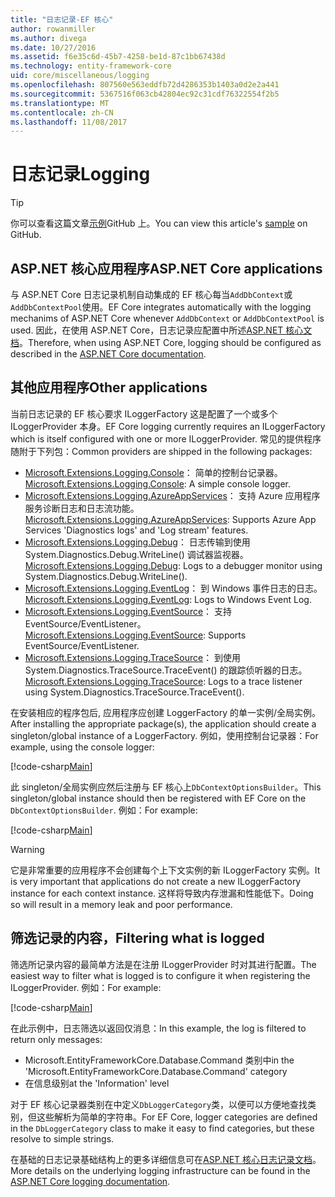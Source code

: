 ```yaml
---
title: "日志记录-EF 核心"
author: rowanmiller
ms.author: divega
ms.date: 10/27/2016
ms.assetid: f6e35c6d-45b7-4258-be1d-87c1bb67438d
ms.technology: entity-framework-core
uid: core/miscellaneous/logging
ms.openlocfilehash: 807560e563eddfb72d4286353b1403a0d2e2a441
ms.sourcegitcommit: 5367516f063cb42804ec92c31cdf76322554f2b5
ms.translationtype: MT
ms.contentlocale: zh-CN
ms.lasthandoff: 11/08/2017
---
```

# <a name="logging"></a><span data-ttu-id="840e6-102">日志记录</span><span class="sxs-lookup"><span data-stu-id="840e6-102">Logging</span></span>

> [!TIP]  
> <span data-ttu-id="840e6-103">你可以查看这篇文章[示例](https://github.com/aspnet/EntityFramework.Docs/tree/master/samples/core/Miscellaneous/Logging)GitHub 上。</span><span class="sxs-lookup"><span data-stu-id="840e6-103">You can view this article's [sample](https://github.com/aspnet/EntityFramework.Docs/tree/master/samples/core/Miscellaneous/Logging) on GitHub.</span></span>

## <a name="aspnet-core-applications"></a><span data-ttu-id="840e6-104">ASP.NET 核心应用程序</span><span class="sxs-lookup"><span data-stu-id="840e6-104">ASP.NET Core applications</span></span>

<span data-ttu-id="840e6-105">与 ASP.NET Core 日志记录机制自动集成的 EF 核心每当`AddDbContext`或`AddDbContextPool`使用。</span><span class="sxs-lookup"><span data-stu-id="840e6-105">EF Core integrates automatically with the logging mechanims of ASP.NET Core whenever `AddDbContext` or `AddDbContextPool` is used.</span></span> <span data-ttu-id="840e6-106">因此，在使用 ASP.NET Core，日志记录应配置中所述[ASP.NET 核心文档](https://docs.microsoft.com/en-us/aspnet/core/fundamentals/logging?tabs=aspnetcore2x)。</span><span class="sxs-lookup"><span data-stu-id="840e6-106">Therefore, when using ASP.NET Core, logging should be configured as described in the [ASP.NET Core documentation](https://docs.microsoft.com/en-us/aspnet/core/fundamentals/logging?tabs=aspnetcore2x).</span></span>

## <a name="other-applications"></a><span data-ttu-id="840e6-107">其他应用程序</span><span class="sxs-lookup"><span data-stu-id="840e6-107">Other applications</span></span>

<span data-ttu-id="840e6-108">当前日志记录的 EF 核心要求 ILoggerFactory 这是配置了一个或多个 ILoggerProvider 本身。</span><span class="sxs-lookup"><span data-stu-id="840e6-108">EF Core logging currently requires an ILoggerFactory which is itself configured with one or more ILoggerProvider.</span></span> <span data-ttu-id="840e6-109">常见的提供程序随附于下列包：</span><span class="sxs-lookup"><span data-stu-id="840e6-109">Common providers are shipped in the following packages:</span></span>

* <span data-ttu-id="840e6-110">[Microsoft.Extensions.Logging.Console](https://www.nuget.org/packages/Microsoft.Extensions.Logging.Console/)： 简单的控制台记录器。</span><span class="sxs-lookup"><span data-stu-id="840e6-110">[Microsoft.Extensions.Logging.Console](https://www.nuget.org/packages/Microsoft.Extensions.Logging.Console/): A simple console logger.</span></span>
* <span data-ttu-id="840e6-111">[Microsoft.Extensions.Logging.AzureAppServices](https://www.nuget.org/packages/Microsoft.Extensions.Logging.AzureAppServices/)： 支持 Azure 应用程序服务诊断日志和日志流功能。</span><span class="sxs-lookup"><span data-stu-id="840e6-111">[Microsoft.Extensions.Logging.AzureAppServices](https://www.nuget.org/packages/Microsoft.Extensions.Logging.AzureAppServices/): Supports Azure App Services 'Diagnostics logs' and 'Log stream' features.</span></span>
* <span data-ttu-id="840e6-112">[Microsoft.Extensions.Logging.Debug](https://www.nuget.org/packages/Microsoft.Extensions.Logging.Debug/)： 日志传输到使用 System.Diagnostics.Debug.WriteLine() 调试器监视器。</span><span class="sxs-lookup"><span data-stu-id="840e6-112">[Microsoft.Extensions.Logging.Debug](https://www.nuget.org/packages/Microsoft.Extensions.Logging.Debug/): Logs to a debugger monitor using System.Diagnostics.Debug.WriteLine().</span></span>
* <span data-ttu-id="840e6-113">[Microsoft.Extensions.Logging.EventLog](https://www.nuget.org/packages/Microsoft.Extensions.Logging.EventLog/)： 到 Windows 事件日志的日志。</span><span class="sxs-lookup"><span data-stu-id="840e6-113">[Microsoft.Extensions.Logging.EventLog](https://www.nuget.org/packages/Microsoft.Extensions.Logging.EventLog/): Logs to Windows Event Log.</span></span>
* <span data-ttu-id="840e6-114">[Microsoft.Extensions.Logging.EventSource](https://www.nuget.org/packages/Microsoft.Extensions.Logging.EventSource/)： 支持 EventSource/EventListener。</span><span class="sxs-lookup"><span data-stu-id="840e6-114">[Microsoft.Extensions.Logging.EventSource](https://www.nuget.org/packages/Microsoft.Extensions.Logging.EventSource/): Supports EventSource/EventListener.</span></span>
* <span data-ttu-id="840e6-115">[Microsoft.Extensions.Logging.TraceSource](https://www.nuget.org/packages/Microsoft.Extensions.Logging.TraceSource/)： 到使用 System.Diagnostics.TraceSource.TraceEvent() 的跟踪侦听器的日志。</span><span class="sxs-lookup"><span data-stu-id="840e6-115">[Microsoft.Extensions.Logging.TraceSource](https://www.nuget.org/packages/Microsoft.Extensions.Logging.TraceSource/): Logs to a trace listener using System.Diagnostics.TraceSource.TraceEvent().</span></span>

<span data-ttu-id="840e6-116">在安装相应的程序包后, 应用程序应创建 LoggerFactory 的单一实例/全局实例。</span><span class="sxs-lookup"><span data-stu-id="840e6-116">After installing the appropriate package(s), the application should create a singleton/global instance of a LoggerFactory.</span></span> <span data-ttu-id="840e6-117">例如，使用控制台记录器：</span><span class="sxs-lookup"><span data-stu-id="840e6-117">For example, using the console logger:</span></span>

[!code-csharp[Main](../../../samples/core/Miscellaneous/Logging/Logging/BloggingContext.cs#DefineLoggerFactory)]

<span data-ttu-id="840e6-118">此 singleton/全局实例应然后注册与 EF 核心上`DbContextOptionsBuilder`。</span><span class="sxs-lookup"><span data-stu-id="840e6-118">This singleton/global instance should then be registered with EF Core on the `DbContextOptionsBuilder`.</span></span> <span data-ttu-id="840e6-119">例如：</span><span class="sxs-lookup"><span data-stu-id="840e6-119">For example:</span></span>

[!code-csharp[Main](../../../samples/core/Miscellaneous/Logging/Logging/BloggingContext.cs#RegisterLoggerFactory)]

> [!WARNING]
> <span data-ttu-id="840e6-120">它是非常重要的应用程序不会创建每个上下文实例的新 ILoggerFactory 实例。</span><span class="sxs-lookup"><span data-stu-id="840e6-120">It is very important that applications do not create a new ILoggerFactory instance for each context instance.</span></span> <span data-ttu-id="840e6-121">这样将导致内存泄漏和性能低下。</span><span class="sxs-lookup"><span data-stu-id="840e6-121">Doing so will result in a memory leak and poor performance.</span></span>

## <a name="filtering-what-is-logged"></a><span data-ttu-id="840e6-122">筛选记录的内容，</span><span class="sxs-lookup"><span data-stu-id="840e6-122">Filtering what is logged</span></span>

<span data-ttu-id="840e6-123">筛选所记录内容的最简单方法是在注册 ILoggerProvider 时对其进行配置。</span><span class="sxs-lookup"><span data-stu-id="840e6-123">The easiest way to filter what is logged is to configure it when registering the ILoggerProvider.</span></span> <span data-ttu-id="840e6-124">例如：</span><span class="sxs-lookup"><span data-stu-id="840e6-124">For example:</span></span>

[!code-csharp[Main](../../../samples/core/Miscellaneous/Logging/Logging/BloggingContextWithFiltering.cs#DefineLoggerFactory)]

<span data-ttu-id="840e6-125">在此示例中，日志筛选以返回仅消息：</span><span class="sxs-lookup"><span data-stu-id="840e6-125">In this example, the log is filtered to return only messages:</span></span>
 * <span data-ttu-id="840e6-126">Microsoft.EntityFrameworkCore.Database.Command 类别中</span><span class="sxs-lookup"><span data-stu-id="840e6-126">in the 'Microsoft.EntityFrameworkCore.Database.Command' category</span></span>
 * <span data-ttu-id="840e6-127">在信息级别</span><span class="sxs-lookup"><span data-stu-id="840e6-127">at the 'Information' level</span></span>

<span data-ttu-id="840e6-128">对于 EF 核心记录器类别在中定义`DbLoggerCategory`类，以便可以方便地查找类别，但这些解析为简单的字符串。</span><span class="sxs-lookup"><span data-stu-id="840e6-128">For EF Core, logger categories are defined in the `DbLoggerCategory` class to make it easy to find categories, but these resolve to simple strings.</span></span>

<span data-ttu-id="840e6-129">在基础的日志记录基础结构上的更多详细信息可在[ASP.NET 核心日志记录文档](https://docs.microsoft.com/en-us/aspnet/core/fundamentals/logging?tabs=aspnetcore2x)。</span><span class="sxs-lookup"><span data-stu-id="840e6-129">More details on the underlying logging infrastructure can be found in the [ASP.NET Core logging documentation](https://docs.microsoft.com/en-us/aspnet/core/fundamentals/logging?tabs=aspnetcore2x).</span></span>